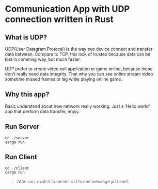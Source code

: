 # Communication App with UDP connection written in Rust

## What is UDP?

UDP(User Datagram Protocal) is the way two device connect and transfer data between. Compare to TCP, this lack of trusted because data can be lost in comming way, but much faster.

UDP prefer to create video call application or game online, because these don't really need data integrity. That why you can see online stream video sometime missed frames or lag while playing online game.

## Why this app?

Basic understand about how network really working. Just a 'Hello world' app that perform data transfer, enjoy.

## Run Server

```shell
cd ./server
cargo run
```

## Run Client

```shell
cd ./client
cargo run
```

> After run, switch to server CLI to see message just sent.

